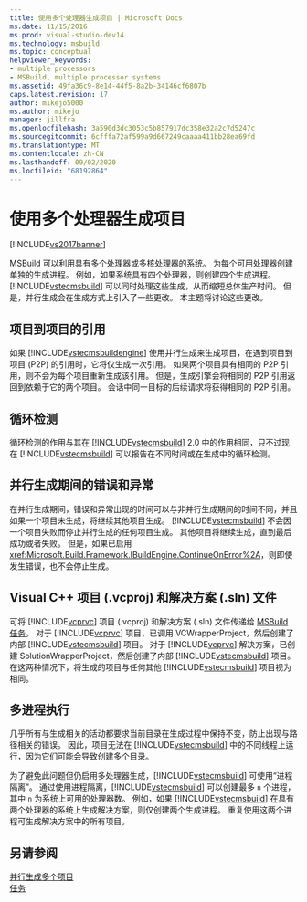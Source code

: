 ```yaml
---
title: 使用多个处理器生成项目 | Microsoft Docs
ms.date: 11/15/2016
ms.prod: visual-studio-dev14
ms.technology: msbuild
ms.topic: conceptual
helpviewer_keywords:
- multiple processors
- MSBuild, multiple processor systems
ms.assetid: 49fa36c9-8e14-44f5-8a2b-34146cf6807b
caps.latest.revision: 17
author: mikejo5000
ms.author: mikejo
manager: jillfra
ms.openlocfilehash: 3a590d3dc3053c5b857917dc358e32a2c7d5247c
ms.sourcegitcommit: 6cfffa72af599a9d667249caaaa411bb28ea69fd
ms.translationtype: MT
ms.contentlocale: zh-CN
ms.lasthandoff: 09/02/2020
ms.locfileid: "68192864"
---
```

# <a name="using-multiple-processors-to-build-projects"></a>使用多个处理器生成项目
[!INCLUDE[vs2017banner](../includes/vs2017banner.md)]

MSBuild 可以利用具有多个处理器或多核处理器的系统。 为每个可用处理器创建单独的生成进程。 例如，如果系统具有四个处理器，则创建四个生成进程。 [!INCLUDE[vstecmsbuild](../includes/vstecmsbuild-md.md)] 可以同时处理这些生成，从而缩短总体生产时间。 但是，并行生成会在生成方式上引入了一些更改。 本主题将讨论这些更改。  
  
## <a name="project-to-project-references"></a>项目到项目的引用  
 如果 [!INCLUDE[vstecmsbuildengine](../includes/vstecmsbuildengine-md.md)] 使用并行生成来生成项目，在遇到项目到项目 (P2P) 的引用时，它将仅生成一次引用。 如果两个项目具有相同的 P2P 引用，则不会为每个项目重新生成该引用。 但是，生成引擎会将相同的 P2P 引用返回到依赖于它的两个项目。 会话中同一目标的后续请求将获得相同的 P2P 引用。  
  
## <a name="cycle-detection"></a>循环检测  
 循环检测的作用与其在 [!INCLUDE[vstecmsbuild](../includes/vstecmsbuild-md.md)] 2.0 中的作用相同，只不过现在 [!INCLUDE[vstecmsbuild](../includes/vstecmsbuild-md.md)] 可以报告在不同时间或在生成中的循环检测。  
  
## <a name="errors-and-exceptions-during-parallel-builds"></a>并行生成期间的错误和异常  
 在并行生成期间，错误和异常出现的时间可以与非并行生成期间的时间不同，并且如果一个项目未生成，将继续其他项目生成。 [!INCLUDE[vstecmsbuild](../includes/vstecmsbuild-md.md)] 不会因一个项目失败而停止并行生成的任何项目生成。 其他项目将继续生成，直到最后成功或者失败。 但是，如果已启用 <xref:Microsoft.Build.Framework.IBuildEngine.ContinueOnError%2A>，则即使发生错误，也不会停止生成。  
  
## <a name="visual-c-project-vcproj-and-solution-sln-files"></a>Visual C++ 项目 (.vcproj) 和解决方案 (.sln) 文件  
 可将 [!INCLUDE[vcprvc](../includes/vcprvc-md.md)] 项目 (.vcproj) 和解决方案 (.sln) 文件传递给 [MSBuild 任务](../msbuild/msbuild-task.md)。 对于 [!INCLUDE[vcprvc](../includes/vcprvc-md.md)] 项目，已调用 VCWrapperProject，然后创建了内部 [!INCLUDE[vstecmsbuild](../includes/vstecmsbuild-md.md)] 项目。 对于 [!INCLUDE[vcprvc](../includes/vcprvc-md.md)] 解决方案，已创建 SolutionWrapperProject，然后创建了内部 [!INCLUDE[vstecmsbuild](../includes/vstecmsbuild-md.md)] 项目。 在这两种情况下，将生成的项目与任何其他 [!INCLUDE[vstecmsbuild](../includes/vstecmsbuild-md.md)] 项目视为相同。  
  
## <a name="multi-process-execution"></a>多进程执行  
 几乎所有与生成相关的活动都要求当前目录在生成过程中保持不变，防止出现与路径相关的错误。 因此，项目无法在 [!INCLUDE[vstecmsbuild](../includes/vstecmsbuild-md.md)] 中的不同线程上运行，因为它们可能会导致创建多个目录。  
  
 为了避免此问题但仍启用多处理器生成，[!INCLUDE[vstecmsbuild](../includes/vstecmsbuild-md.md)] 可使用“进程隔离”。 通过使用进程隔离，[!INCLUDE[vstecmsbuild](../includes/vstecmsbuild-md.md)] 可以创建最多 `n` 个进程，其中 `n` 为系统上可用的处理器数。 例如，如果 [!INCLUDE[vstecmsbuild](../includes/vstecmsbuild-md.md)] 在具有两个处理器的系统上生成解决方案，则仅创建两个生成进程。 重复使用这两个进程可生成解决方案中的所有项目。  
  
## <a name="see-also"></a>另请参阅  
 [并行生成多个项目](../msbuild/building-multiple-projects-in-parallel-with-msbuild.md)   
 [任务](../msbuild/msbuild-tasks.md)
